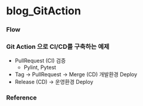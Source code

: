 # blog_GitAction

### Flow 

### Git Action 으로 CI/CD를 구축하는 예제

- PullRequest (CI) 검증
  - Pylint, Pytest
- Tag -> PullRequest -> Merge (CD) 개발환경 Deploy
- Release (CD) -> 운영환경 Deploy

### Reference